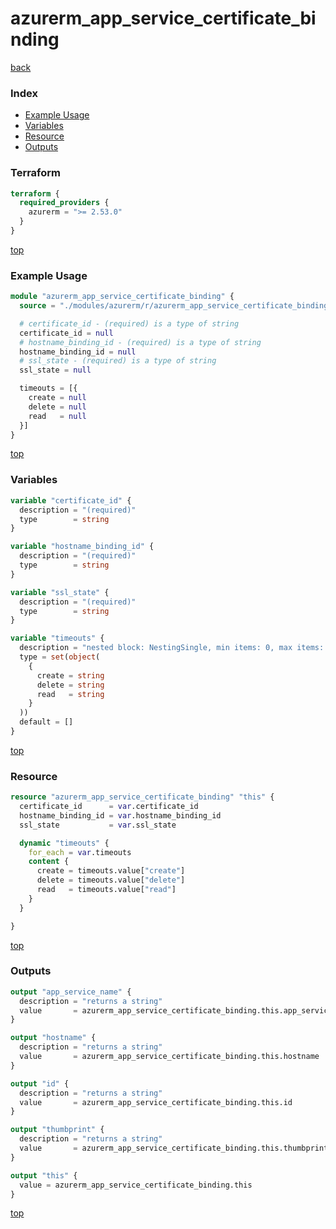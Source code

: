 # azurerm_app_service_certificate_binding

[back](../azurerm.md)

### Index

- [Example Usage](#example-usage)
- [Variables](#variables)
- [Resource](#resource)
- [Outputs](#outputs)

### Terraform

```terraform
terraform {
  required_providers {
    azurerm = ">= 2.53.0"
  }
}
```

[top](#index)

### Example Usage

```terraform
module "azurerm_app_service_certificate_binding" {
  source = "./modules/azurerm/r/azurerm_app_service_certificate_binding"

  # certificate_id - (required) is a type of string
  certificate_id = null
  # hostname_binding_id - (required) is a type of string
  hostname_binding_id = null
  # ssl_state - (required) is a type of string
  ssl_state = null

  timeouts = [{
    create = null
    delete = null
    read   = null
  }]
}
```

[top](#index)

### Variables

```terraform
variable "certificate_id" {
  description = "(required)"
  type        = string
}

variable "hostname_binding_id" {
  description = "(required)"
  type        = string
}

variable "ssl_state" {
  description = "(required)"
  type        = string
}

variable "timeouts" {
  description = "nested block: NestingSingle, min items: 0, max items: 0"
  type = set(object(
    {
      create = string
      delete = string
      read   = string
    }
  ))
  default = []
}
```

[top](#index)

### Resource

```terraform
resource "azurerm_app_service_certificate_binding" "this" {
  certificate_id      = var.certificate_id
  hostname_binding_id = var.hostname_binding_id
  ssl_state           = var.ssl_state

  dynamic "timeouts" {
    for_each = var.timeouts
    content {
      create = timeouts.value["create"]
      delete = timeouts.value["delete"]
      read   = timeouts.value["read"]
    }
  }

}
```

[top](#index)

### Outputs

```terraform
output "app_service_name" {
  description = "returns a string"
  value       = azurerm_app_service_certificate_binding.this.app_service_name
}

output "hostname" {
  description = "returns a string"
  value       = azurerm_app_service_certificate_binding.this.hostname
}

output "id" {
  description = "returns a string"
  value       = azurerm_app_service_certificate_binding.this.id
}

output "thumbprint" {
  description = "returns a string"
  value       = azurerm_app_service_certificate_binding.this.thumbprint
}

output "this" {
  value = azurerm_app_service_certificate_binding.this
}
```

[top](#index)